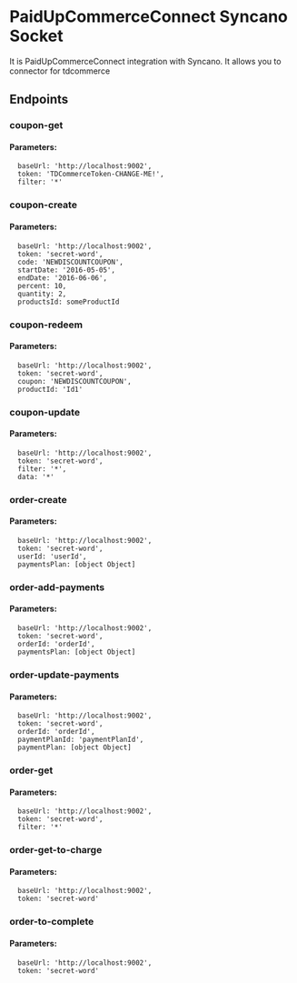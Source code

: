 # PaidUpCommerceConnect Syncano Socket

It is PaidUpCommerceConnect integration with Syncano. It allows you to connector for tdcommerce

## Endpoints

### coupon-get

#### Parameters:

      baseUrl: 'http://localhost:9002',
      token: 'TDCommerceToken-CHANGE-ME!',
      filter: '*'


### coupon-create

#### Parameters:

      baseUrl: 'http://localhost:9002',
      token: 'secret-word',
      code: 'NEWDISCOUNTCOUPON',
      startDate: '2016-05-05',
      endDate: '2016-06-06',
      percent: 10,
      quantity: 2,
      productsId: someProductId


### coupon-redeem

#### Parameters:

      baseUrl: 'http://localhost:9002',
      token: 'secret-word',
      coupon: 'NEWDISCOUNTCOUPON',
      productId: 'Id1'


### coupon-update

#### Parameters:

      baseUrl: 'http://localhost:9002',
      token: 'secret-word',
      filter: '*',
      data: '*'


### order-create

#### Parameters:

      baseUrl: 'http://localhost:9002',
      token: 'secret-word',
      userId: 'userId',
      paymentsPlan: [object Object]


### order-add-payments

#### Parameters:

      baseUrl: 'http://localhost:9002',
      token: 'secret-word',
      orderId: 'orderId',
      paymentsPlan: [object Object]


### order-update-payments

#### Parameters:

      baseUrl: 'http://localhost:9002',
      token: 'secret-word',
      orderId: 'orderId',
      paymentPlanId: 'paymentPlanId',
      paymentPlan: [object Object]


### order-get

#### Parameters:

      baseUrl: 'http://localhost:9002',
      token: 'secret-word',
      filter: '*'


### order-get-to-charge

#### Parameters:

      baseUrl: 'http://localhost:9002',
      token: 'secret-word'


### order-to-complete

#### Parameters:

      baseUrl: 'http://localhost:9002',
      token: 'secret-word'

